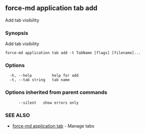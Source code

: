 ## force-md application tab add

Add tab visibility

### Synopsis

Add tab visibility

```
force-md application tab add -t TabName [flags] [filename]...
```

### Options

```
  -h, --help         help for add
  -t, --tab string   tab name
```

### Options inherited from parent commands

```
      --silent   show errors only
```

### SEE ALSO

* [force-md application tab](force-md_application_tab.md)	 - Manage tabs

